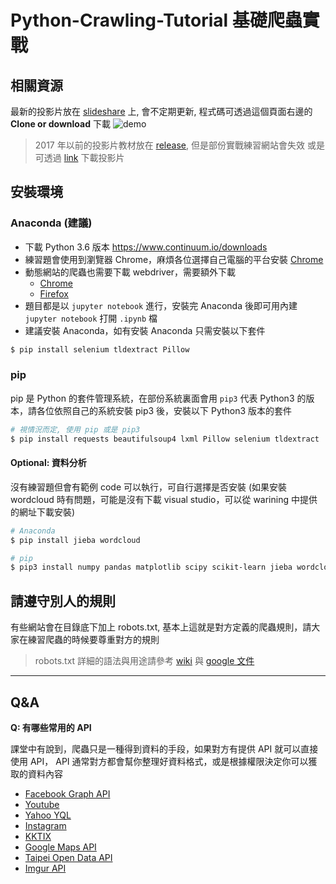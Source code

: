 # Python-Crawling-Tutorial 基礎爬蟲實戰

## 相關資源

最新的投影片放在 [slideshare](https://www.slideshare.net/ChenMingYang/python-crawling-tutorial) 上, 會不定期更新, 程式碼可透過這個頁面右邊的 **Clone or download** 下載
![demo](https://user-images.githubusercontent.com/4820492/35319787-585ea0c4-011c-11e8-802a-02ae0dbc4044.png)

> 2017 年以前的投影片教材放在 [release](https://github.com/afunTW/Python-Crawling-Tutorial/releases), 但是部份實戰練習網站會失效
> 或是可透過 [link](https://goo.gl/CFR95x) 下載投影片

## 安裝環境

### Anaconda (建議)

- 下載 Python 3.6 版本 https://www.continuum.io/downloads
- 練習題會使用到瀏覽器 Chrome，麻煩各位選擇自己電腦的平台安裝 [Chrome](https://www.google.com.tw/chrome/browser/desktop/index.html)
- 動態網站的爬蟲也需要下載 webdriver，需要額外下載
    - [Chrome](https://sites.google.com/a/chromium.org/chromedriver/downloads)
    - [Firefox](https://github.com/mozilla/geckodriver/releases)
- 題目都是以 `jupyter notebook` 進行，安裝完 Anaconda 後即可用內建 `jupyter notebook` 打開 `.ipynb` 檔
- 建議安裝 Anaconda，如有安裝 Anaconda 只需安裝以下套件

```sh
$ pip install selenium tldextract Pillow
```

### pip

pip 是 Python 的套件管理系統，在部份系統裏面會用 `pip3` 代表 Python3 的版本，請各位依照自己的系統安裝 pip3 後，安裝以下 Python3 版本的套件

```sh
# 視情況而定, 使用 pip 或是 pip3
$ pip install requests beautifulsoup4 lxml Pillow selenium tldextract
```

#### Optional: 資料分析

沒有練習題但會有範例 code 可以執行，可自行選擇是否安裝 (如果安裝 wordcloud 時有問題，可能是沒有下載 visual studio，可以從 warining 中提供的網址下載安裝)

```sh
# Anaconda
$ pip install jieba wordcloud

# pip
$ pip3 install numpy pandas matplotlib scipy scikit-learn jieba wordcloud
```

## 請遵守別人的規則

有些網站會在目錄底下加上 robots.txt, 基本上這就是對方定義的爬蟲規則，請大家在練習爬蟲的時候要尊重對方的規則

> robots.txt 詳細的語法與用途請參考 [wiki](https://zh.wikipedia.org/zh-tw/Robots.txt) 與 [google 文件](https://support.google.com/webmasters/answer/6062608?hl=zh-Hant)

---

## Q&A

**Q: 有哪些常用的 API**

課堂中有說到，爬蟲只是一種得到資料的手段，如果對方有提供 API 就可以直接使用 API，
API 通常對方都會幫你整理好資料格式，或是根據權限決定你可以獲取的資料內容

- [Facebook Graph API](https://developers.facebook.com/tools/explorer/)
- [Youtube](https://www.youtube.com/yt/dev/zh-TW/api-resources.html)
- [Yahoo YQL](https://developer.yahoo.com/yql/)
- [Instagram](https://www.instagram.com/developer/)
- [KKTIX](http://support.kktix.com/knowledgebase/articles/558918-%E6%B4%BB%E5%8B%95%E8%B3%87%E8%A8%8A-api)
- [Google Maps API](https://developers.google.com/maps/?hl=zh-tw)
- [Taipei Open Data API](http://data.taipei/opendata/developer)
- [Imgur API](https://api.imgur.com/endpoints)
